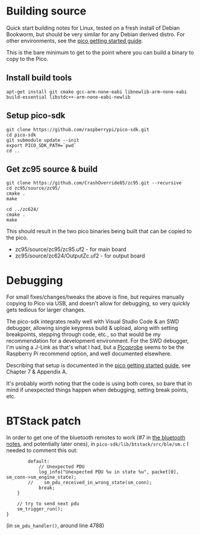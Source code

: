 # Building source

Quick start building notes for Linux, tested on a fresh install of Debian Bookworm, but should be very similar for any Debian derived distro.
For other environments, see the [pico getting started guide][gs].

This is the bare minimum to get to the point where you can build a binary to copy to the Pico.

## Install build tools
```
apt-get install git cmake gcc-arm-none-eabi libnewlib-arm-none-eabi build-essential libstdc++-arm-none-eabi-newlib
```

## Setup pico-sdk
```
git clone https://github.com/raspberrypi/pico-sdk.git
cd pico-sdk
git submodule update --init
export PICO_SDK_PATH=`pwd`
cd ..
```

## Get zc95 source & build
```
git clone https://github.com/CrashOverride85/zc95.git --recursive
cd zc95/source/zc95/
cmake .
make

cd ../zc624/
cmake .
make
```
This should result in the two pico binaries being built that can be copied to the pico. 
* zc95/source/zc95/zc95.uf2 - for main board
* zc95/source/zc624/OutputZc.uf2 - for output board

# Debugging
For small fixes/changes/tweaks the above is fine, but requires manually copying to Pico via USB, and doesn't allow for debugging, so very quickly gets tedious for larger changes.

The pico-sdk integrates really well with Visual Studio Code & an SWD debugger, allowing single keypress build & upload, along with setting breakpoints, stepping through code, etc., so that would be my recommendation for a development environment. 
For the SWD debugger, I'm using a J-Link as that's what I had, but a [Picoprobe][pp] seems to be the Raspberry Pi recommend option, and well documented elsewhere.

Describing that setup is documented in the [pico getting started guide][gs], see Chapter 7 & Appendix A.

It's probably worth noting that the code is using both cores, so bare that in mind if unexpected things happen when debugging, setting break points, etc.

[gs]: https://datasheets.raspberrypi.com/pico/getting-started-with-pico.pdf
[pp]: https://www.raspberrypi.com/products/debug-probe/

# BTStack patch
In order to get one of the bluetooth remotes to work (#7 in [the bluetooth notes](./Bluetooth.md), and potentially later ones), in `pico-sdk/lib/btstack/src/ble/sm.c` I needed to comment this out:
```
        default:
            // Unexpected PDU
            log_info("Unexpected PDU %u in state %u", packet[0], sm_conn->sm_engine_state);
        //    sm_pdu_received_in_wrong_state(sm_conn);
            break;
    }

    // try to send next pdu
    sm_trigger_run();
}
```
(in `sm_pdu_handler()`, around line 4788)
